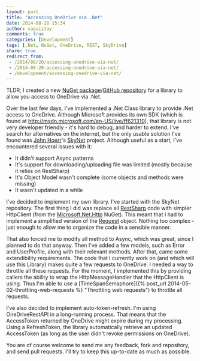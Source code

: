```yaml
---
layout: post
title: "Accessing OneDrive via .Net"
date: 2014-08-20 15:34
author: saguiitay
comments: true
categories: [Development]
tags: [.Net, NuGet, OneDrive, REST, SkyDrive]
share: true
redirect_from:
 - /2014/08/20/accessing-onedrive-via-net/
 - /2014-08-20-accessing-onedrive-via-net/
 - /development/accessing-onedrive-via-net/
---
```

TLDR; I created a new [NuGet package](https://www.nuget.org/packages/OneDriveRestAPI)/[GitHub repository](https://github.com/saguiitay/OneDriveRestAPI) for a
library to allow you access to OneDrive via .Net.

Over the last few days, I've implemented a .Net Class library to provide .Net access to OneDrive. Although Microsoft provides its own SDK (which is
found at <http://msdn.microsoft.com/en-US/live/ff621310>), that library is not very developer friendly - it's hard to debug, and harder to extend.
I've search for alternatives on the internet, but the only usable solution I've found was [John Hoerr](https://twitter.com/johnhoerr)'s
[SkyNet](https://github.com/jhoerr/SkyNet) project. Although useful as a start, I've encountered several issues with it:

- It didn't support Async patterns
- It's support for downloading/uploading file was limited (mostly because it relies on RestSharp)
- It's Object Model wasn't complete (some objects and methods were missing)
- It wasn't updated in a while

I've decided to implement my own library. I've started with the SkyNet repository. The first thing I did was replace all [RestSharp](http://restsharp.org/)
code with simpler HttpClient (from the [Microsoft.Net.Http](https://www.nuget.org/packages/Microsoft.Net.Http) NuGet).
This meant that I had to implement a simplified version of the [Request](https://github.com/saguiitay/OneDriveRestAPI/blob/master/src/OneDriveRestAPI/Util/Request.cs)
object. Nothing too complex - just enough to allow me to organize the code in a sensible manner.

That also forced me to modify all method to Async, which was great, since I planned to do that anyway. Then I've added a few models,
such as Error and UserProfile, along with their relevant methods. After that, came some extendibility requirements. The code that I currently
work on (and which will use this Library) makes quite a few requests to OneDrive. I needed a way to throttle all these requests. For the moment,
I implemented this by providing callers the ability to wrap the HttpMessageHandler that the HttpClient is using.
Thus I'm able to use a [TimeSpanSemaphore]({% post_url 2014-05-02-throttling-web-requests %} "Throttling web requests") to throttle all requests.

I've also decided to implement auto-token-refresh. I'm using OneDriveRestAPI in a long-running process. That means that the AccessToken returned
by OneDrive might expire during my processing. Using a RefreshToken, the library automatically retrieve an updated AccessToken (as long as the
user didn't revoke permissions on OneDrive).

You are of course welcome to send me any feedback, fork and repository, and send pull requests. I'll try to keep this up-to-date as much as possible.
